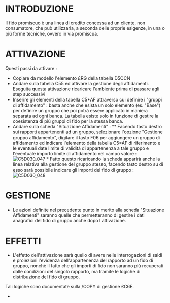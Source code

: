 # INTRODUZIONE

Il fido promiscuo è una linea di credito concessa ad un cliente, non consumatore, che può utilizzarla, a seconda delle proprie esigenze, in una o più forme tecniche, ovvero in via promiscua.

# ATTIVAZIONE

Questi passi da attivare : 
* Copiare da modello l'elemento £RG della tabella D5OCN
* Andare sulla tabella C55 ed attivare la gestione degli affidamenti. Eseguita questa attivazione ricaricare l'ambiente prima di passare agli step successivi
* Inserire gli elementi della tabella C5*AF attraverso cui definire i "gruppi di affidamento" :  basta anche che esista un solo elemento (es. "Base") per definire un gruppo che poi potrà essere applicato in maniera separata ad ogni banca. La tabella esiste solo in funzione di gestire la coesistenza di più gruppi di fido per la stessa banca.
* Andare sulla scheda "Situazione Affidamenti" : 
** Facendo tasto destro sui rapporti appartenenti ad un gruppo, selezionare l'opzione "Gestione gruppo affidamento", digitare il tasto F06 per aggiungere un gruppo di affidamento ed indicare l'elemento della tabella C5*AF di riferimento e le eventuali date limite di validità di appartenenza a tale gruppo e l'eventuale importo limite di affidamento nel campo valore : 
![C5D030_047](http://localhost:3000/immagini/C5D030_J/C5D030_047.png) * Fatto questo ricaricando la scheda apparirà anche la linea relativa alla gestione del gruppo stesso, facendo tasto destro su di esso sarà possibile indicare gli importi del fido di gruppo : 
![C5D030_048](http://localhost:3000/immagini/C5D030_J/C5D030_048.png)
# GESTIONE
* Le azioni definite nel precedente punto in merito alla scheda "Situazione Affidamenti" saranno quelle che permetteranno di gestire i dati anagrafici del fido di gruppo anche dopo l'attivazione.

# EFFETTI
* L'effetto dell'attivazione sarà quello di avere nelle interrogazioni di saldi e proiezioni l'evidenza dell'appartenenza del rapporto ad un fido di gruppo, nonchè il fatto che gli importi di fido non saranno più recuperati dalle condizioni del singolo rapporto, ma tramite le logiche di distribuzione del fido di gruppo.

Tali logiche sono documentate sulla /COPY di gestione £C6E.
- [](Sorgenti/MB/DOC_OGG/P_TSTC6E)

